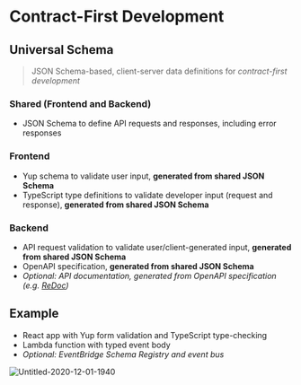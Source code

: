 # Contract-First Development

## Universal Schema

> JSON Schema-based, client-server data definitions for _contract-first development_

### Shared (Frontend and Backend)

- JSON Schema to define API requests and responses, including error responses

### Frontend

- Yup schema to validate user input, **generated from shared JSON Schema**
- TypeScript type definitions to validate developer input (request and response), **generated from shared JSON Schema**

### Backend

- API request validation to validate user/client-generated input, **generated from shared JSON Schema**
- OpenAPI specification, **generated from shared JSON Schema**
- _Optional: API documentation, generated from OpenAPI specification (e.g. [ReDoc](https://github.com/Redocly/redoc))_

## Example

- React app with Yup form validation and TypeScript type-checking
- Lambda function with typed event body
- _Optional: EventBridge Schema Registry and event bus_

![Untitled-2020-12-01-1940](https://user-images.githubusercontent.com/1913316/100788961-b91f7d80-340d-11eb-9b22-558901aaf92c.png)
